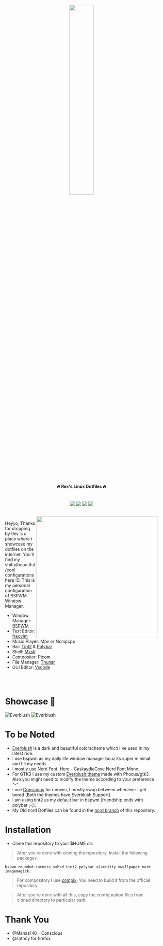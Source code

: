 <p align="center">
  <img width="40%" src="https://raw.githubusercontent.com/Mangeshrex/dotfiles/main/etc/pepe.png">
</p>

<p align="center">
  <b>🔥 Rex's Linux Dotfiles 🔥</b>
</p> 

<h1>
  <a href="#--------">
    <img alt="" align="right" src="https://badges.pufler.dev/visits/owl4ce/dotfiles?style=flat-square&label=&color=000000&logo=github&logoColor=white&labelColor=000000"/>
  </a>
</h1>

<p align="center"> 
<img src="https://img.shields.io/github/stars/Mangeshrex/dotfiles?color=e5c76b&labelColor=22292b&style=for-the-badge"> <img src="https://img.shields.io/github/issues/Mangeshrex/dotfiles?color=67b0e8&labelColor=22292b&style=for-the-badge">
<img src="https://img.shields.io/static/v1?label=license&message=MIT&color=8ccf7e&labelColor=22292b&style=for-the-badge">
<img src="https://img.shields.io/github/forks/Mangeshrex/dotfiles?color=e74c4c&labelColor=1b2224&style=for-the-badge">
</p> 

</br>

<img align="right" src="https://raw.githubusercontent.com/Mangeshrex/dotfiles/main/etc/everblush-rice.png" width="400px">

Heyyo, Thanks for dropping by this is a place where i showcase my dotfiles on the internet. You'll find my shitty/beautiful/cool configurations here :D. This is my personal configuration of BSPWM Window Manager.

- Window Manager: [BSPWM](https://github.com/baskerville/bspwm)
- Text Editor: [Neovim](https://github.com/neovim)
- Music Player: Mpv or Ncmpcpp
- Bar:  [Tint2](https://gitlab.com/o9000/tint2) & [Polybar](https://github.com/polybar/polybar)
- Shell: [Mksh](https://github.com/MirBSD/mksh)
- Compositor: [Picom](https://github.com/yshui/picom)
- File Manager: [Thunar](https://docs.xfce.org/xfce/thunar/start)
- GUI Editor: [Vscode](https://github.com/microsoft/vscode)

</br>
</br>

# Showcase 🍚
![Everblush](https://raw.githubusercontent.com/Mangeshrex/dotfiles/main/etc/everblush-polybar.png)
![Everblush](https://raw.githubusercontent.com/Mangeshrex/dotfiles/main/etc/ff.png)

# To be Noted 
- [Everblush](https://github.com/mangeshrex/everblush.vim) is a dark and beautiful colorscheme which I've used in my latest rice. 
- I use bspwm as my daily life window manager bcuz its super minimal and fill my needs. 
- I mostly use Nerd Font, Here - CaskaydiaCove Nerd Font Mono.
- For GTK3 I use my custom [Everblush theme](https://github.com/mangeshrex/everblush-gtk) made with Phocus/gtk3. Also you might need to modify the theme according to your preference ^-^ 
- I use [Conscious](https://github.com/Manas140/Conscious) for neovim, I mostly swap between whenever I get bored (Both the themes have Everblush Support).
- I am using tint2 as my default bar in bspwm (friendship ends with polybar ;-;). 
- My Old nord Dotfiles can be found in the [nord branch](https://github.com/Mangeshrex/dotfiles/tree/nord) of this repository.

# Installation 
  - Clone this repository to your $HOME dir. 
  > After you're done with cloning the repository. Install the following packages 
  
  ```bspwm-rounded-corners sxhkd tint2 polybar alacritty xwallpaper maim imagemagick.``` 
  
  > For compository I use [compix](https://github.com/xeome/compix). You need to build it from the official repository. 
  
  > After you're done with all this, copy the configuration files from cloned directory to particular path. 

# Thank You 
- @Manas140 - Conscious
- @snthcy for firefox
